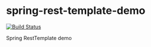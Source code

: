 # spring-rest-template-demo

[![Build Status](https://travis-ci.org/Turreta/spring-rest-template-demo.svg?branch=master)](https://travis-ci.org/Turreta/spring-rest-template-demo)

Spring RestTemplate demo
